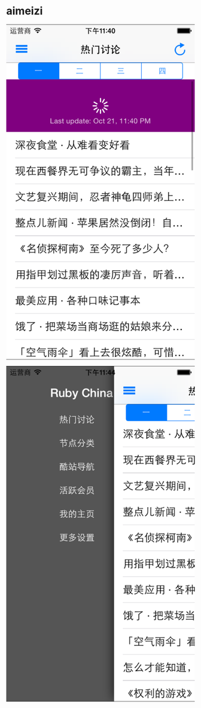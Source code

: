 aimeizi
=======

![ScreenShot/ScreenShot1.png](ScreenShot/ScreenShot1.png)

![ScreenShot/ScreenShot2.png](ScreenShot/ScreenShot2.png)